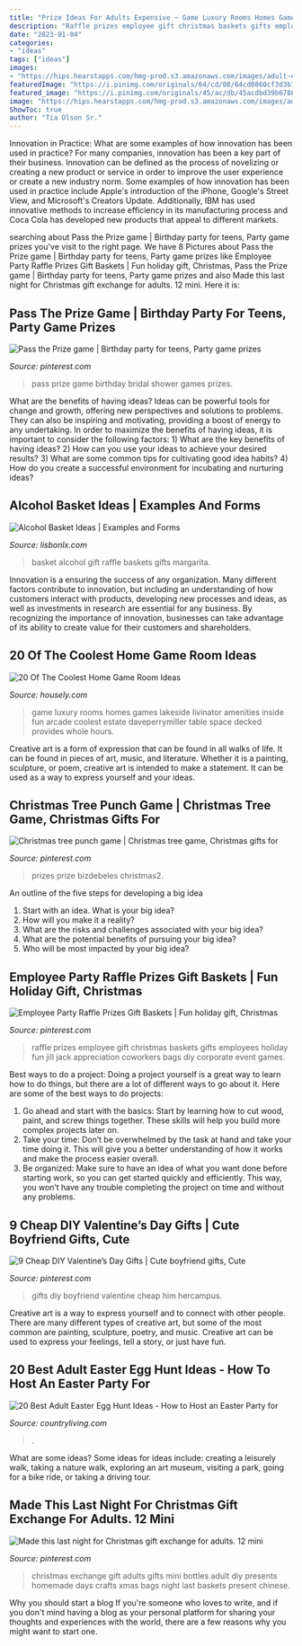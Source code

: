 ```yaml
---
title: "Prize Ideas For Adults Expensive ~ Game Luxury Rooms Homes Games Lakeside Livinator Amenities Inside Fun Arcade Coolest Estate Daveperrymiller Table Space Decked Provides Whole Hours"
description: "Raffle prizes employee gift christmas baskets gifts employees holiday fun jill jack appreciation coworkers bags diy corporate event games"
date: "2023-01-04"
categories:
- "ideas"
tags: ["ideas"]
images:
- "https://hips.hearstapps.com/hmg-prod.s3.amazonaws.com/images/adult-easter-egg-hunt-crafts-1583344411.jpg?crop=1xw:0.99609375xh;center,top&amp;resize=480:*"
featuredImage: "https://i.pinimg.com/originals/64/cd/08/64cd0860cf3d3b701e939a34c8631f74.jpg"
featured_image: "https://i.pinimg.com/originals/45/ac/db/45acdbd39b6788520c7be6ab7548bb8a.jpg"
image: "https://hips.hearstapps.com/hmg-prod.s3.amazonaws.com/images/adult-easter-egg-hunt-crafts-1583344411.jpg?crop=1xw:0.99609375xh;center,top&amp;resize=480:*"
ShowToc: true
author: "Tia Olson Sr."
---
```



Innovation in Practice: What are some examples of how innovation has been used in practice?
For many companies, innovation has been a key part of their business. Innovation can be defined as the process of novelizing or creating a new product or service in order to improve the user experience or create a new industry norm. 
Some examples of how innovation has been used in practice include Apple's introduction of the iPhone, Google's Street View, and Microsoft's Creators Update. Additionally, IBM has used innovative methods to increase efficiency in its manufacturing process and Coca Cola has developed new products that appeal to different markets.

	

		
searching about Pass the Prize game | Birthday party for teens, Party game prizes you've visit to the right page. We have 8 Pictures about Pass the Prize game | Birthday party for teens, Party game prizes like Employee Party Raffle Prizes Gift Baskets | Fun holiday gift, Christmas, Pass the Prize game | Birthday party for teens, Party game prizes and also Made this last night for Christmas gift exchange for adults. 12 mini. Here it is:
		
    
## Pass The Prize Game | Birthday Party For Teens, Party Game Prizes

<img loading=lazy src="https://i.pinimg.com/736x/c9/b0/1d/c9b01d91800863e8b2baca1660bca6d6.jpg" onerror="this.onerror=null;this.src='https://tse1.mm.bing.net/th?id=OIP.Klp-txpxfsghUda0PCUQEwHaKF&amp;pid=15.1';" alt="Pass the Prize game | Birthday party for teens, Party game prizes">

_Source: pinterest.com_

>pass prize game birthday bridal shower games prizes. 

	

What are the benefits of having ideas?
Ideas can be powerful tools for change and growth, offering new perspectives and solutions to problems. They can also be inspiring and motivating, providing a boost of energy to any undertaking. In order to maximize the benefits of having ideas, it is important to consider the following factors: 1) What are the key benefits of having ideas? 2) How can you use your ideas to achieve your desired results? 3) What are some common tips for cultivating good idea habits? 4) How do you create a successful environment for incubating and nurturing ideas?

    
## Alcohol Basket Ideas | Examples And Forms

<img loading=lazy src="https://i.pinimg.com/originals/ac/a2/11/aca2118627ff951906ae04e6553fc0ba.jpg" onerror="this.onerror=null;this.src='https://tse4.mm.bing.net/th?id=OIP.857k3PqEVgPB8FysFp9zagHaJ4&amp;pid=15.1';" alt="Alcohol Basket Ideas | Examples and Forms">

_Source: lisbonlx.com_

>basket alcohol gift raffle baskets gifts margarita. 

	

Innovation is a ensuring the success of any organization. Many different factors contribute to innovation, but including an understanding of how customers interact with products, developing new processes and ideas, as well as investments in research are essential for any business. By recognizing the importance of innovation, businesses can take advantage of its ability to create value for their customers and shareholders.

    
## 20 Of The Coolest Home Game Room Ideas

<img loading=lazy src="https://a5j0u479x2t4e35gducjhz15-wpengine.netdna-ssl.com/wp-content/uploads/2016/11/daveperrymiller-653x450.jpg" onerror="this.onerror=null;this.src='https://tse4.mm.bing.net/th?id=OIP.YF8Y583sLSvSbyffdFiTAgHaFG&amp;pid=15.1';" alt="20 Of The Coolest Home Game Room Ideas">

_Source: housely.com_

>game luxury rooms homes games lakeside livinator amenities inside fun arcade coolest estate daveperrymiller table space decked provides whole hours. 

	

Creative art is a form of expression that can be found in all walks of life. It can be found in pieces of art, music, and literature. Whether it is a painting, sculpture, or poem, creative art is intended to make a statement. It can be used as a way to express yourself and your ideas.

    
## Christmas Tree Punch Game | Christmas Tree Game, Christmas Gifts For

<img loading=lazy src="https://i.pinimg.com/736x/d8/5d/40/d85d40a617934691bdc2cb200a1a5bd6.jpg" onerror="this.onerror=null;this.src='https://tse1.mm.bing.net/th?id=OIP.neDoNjhli6CNfjHWkbD88AHaKm&amp;pid=15.1';" alt="Christmas tree punch game | Christmas tree game, Christmas gifts for">

_Source: pinterest.com_

>prizes prize bizdebeles christmas2. 

	

An outline of the five steps for developing a big idea
1. Start with an idea. What is your big idea?
2. How will you make it a reality?
3. What are the risks and challenges associated with your big idea?
4. What are the potential benefits of pursuing your big idea?
5. Who will be most impacted by your big idea?

    
## Employee Party Raffle Prizes Gift Baskets | Fun Holiday Gift, Christmas

<img loading=lazy src="https://i.pinimg.com/originals/64/cd/08/64cd0860cf3d3b701e939a34c8631f74.jpg" onerror="this.onerror=null;this.src='https://tse3.mm.bing.net/th?id=OIP.qXqBhzHE9H7CDWEKNwlLOwHaJ4&amp;pid=15.1';" alt="Employee Party Raffle Prizes Gift Baskets | Fun holiday gift, Christmas">

_Source: pinterest.com_

>raffle prizes employee gift christmas baskets gifts employees holiday fun jill jack appreciation coworkers bags diy corporate event games. 

	

Best ways to do a project:
Doing a project yourself is a great way to learn how to do things, but there are a lot of different ways to go about it. Here are some of the best ways to do projects: 
1. Go ahead and start with the basics: Start by learning how to cut wood, paint, and screw things together. These skills will help you build more complex projects later on. 
2. Take your time: Don’t be overwhelmed by the task at hand and take your time doing it. This will give you a better understanding of how it works and make the process easier overall. 
3. Be organized: Make sure to have an idea of what you want done before starting work, so you can get started quickly and efficiently. This way, you won’t have any trouble completing the project on time and without any problems.

    
## 9 Cheap DIY Valentine’s Day Gifts | Cute Boyfriend Gifts, Cute

<img loading=lazy src="https://i.pinimg.com/originals/e2/fd/62/e2fd62300e70bf166732f2094510cbbb.jpg" onerror="this.onerror=null;this.src='https://tse4.mm.bing.net/th?id=OIP.aoFtn35MKNS5pnN1xPVbtwHaJ3&amp;pid=15.1';" alt="9 Cheap DIY Valentine’s Day Gifts | Cute boyfriend gifts, Cute">

_Source: pinterest.com_

>gifts diy boyfriend valentine cheap him hercampus. 

	

Creative art is a way to express yourself and to connect with other people. There are many different types of creative art, but some of the most common are painting, sculpture, poetry, and music. Creative art can be used to express your feelings, tell a story, or just have fun.

    
## 20 Best Adult Easter Egg Hunt Ideas - How To Host An Easter Party For

<img loading=lazy src="https://hips.hearstapps.com/hmg-prod.s3.amazonaws.com/images/adult-easter-egg-hunt-crafts-1583344411.jpg?crop=1xw:0.99609375xh;center,top&amp;resize=480:*" onerror="this.onerror=null;this.src='https://tse2.mm.bing.net/th?id=OIP.dICeCLsFqSRI0cMxEYzDYAAAAA&amp;pid=15.1';" alt="20 Best Adult Easter Egg Hunt Ideas - How to Host an Easter Party for">

_Source: countryliving.com_

>. 

	

What are some ideas?
Some ideas for ideas include: creating a leisurely walk, taking a nature walk, exploring an art museum, visiting a park, going for a bike ride, or taking a driving tour.

    
## Made This Last Night For Christmas Gift Exchange For Adults. 12 Mini

<img loading=lazy src="https://i.pinimg.com/originals/45/ac/db/45acdbd39b6788520c7be6ab7548bb8a.jpg" onerror="this.onerror=null;this.src='https://tse4.mm.bing.net/th?id=OIP.AeC_OI6CO3PNFCxxK7BKAgHaLT&amp;pid=15.1';" alt="Made this last night for Christmas gift exchange for adults. 12 mini">

_Source: pinterest.com_

>christmas exchange gift adults gifts mini bottles adult diy presents homemade days crafts xmas bags night last baskets present chinese. 

	

Why you should start a blog
If you're someone who loves to write, and if you don't mind having a blog as your personal platform for sharing your thoughts and experiences with the world, there are a few reasons why you might want to start one.

